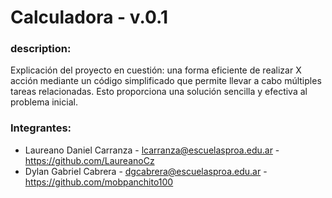 # Calculadora - v.0.1
### description:
Explicación del proyecto en cuestión: una forma eficiente de realizar X acción mediante un código simplificado que permite llevar a cabo múltiples tareas relacionadas. Esto proporciona una solución sencilla y efectiva al problema inicial.

### Integrantes:
- Laureano Daniel Carranza - lcarranza@escuelasproa.edu.ar - https://github.com/LaureanoCz
- Dylan Gabriel Cabrera - dgcabrera@escuelasproa.edu.ar - https://github.com/mobpanchito100